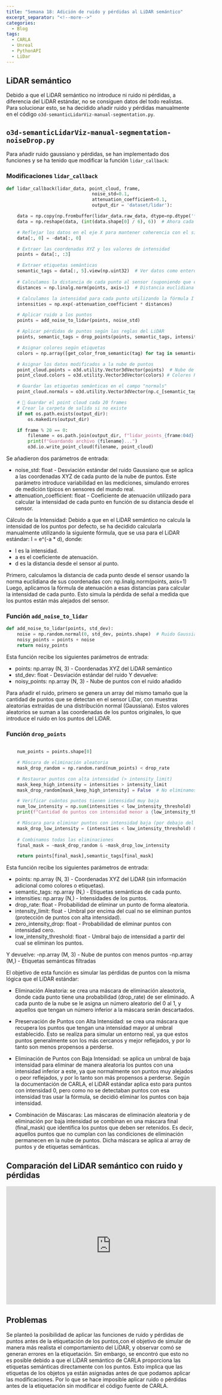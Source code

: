 ```yaml
---
title: "Semana 18: Adición de ruido y pérdidas al LiDAR semántico"
excerpt_separator: "<!--more-->"
categories:
  - Blog
tags:
  - CARLA
  - Unreal
  - PythonAPI
  - LiDar
---
```


## LiDAR semántico
Debido a que el LiDAR semántico no introduce ni ruido ni pérdidas, a diferencia del LiDAR estándar, no se consiguen datos del todo realistas. Para solucionar esto, se ha decidido añadir ruido y pérdidas manualmente en el código `o3d-semanticLidarViz-manual-segmentation.py`.

## `o3d-semanticLidarViz-manual-segmentation-noiseDrop.py`
Para añadir ruido gaussiano y pérdidas, se han implementado dos funciones y se ha tenido que modificar la función `lidar_callback`:

### Modificaciones `lidar_callback`
```python
def lidar_callback(lidar_data, point_cloud, frame, 
                                noise_std=0.1, 
                                attenuation_coefficient=0.1, 
                                output_dir = 'dataset/lidar'):

    data = np.copy(np.frombuffer(lidar_data.raw_data, dtype=np.dtype('f4')))
    data = np.reshape(data, (int(data.shape[0] / 6), 6))  # Ahora cada fila tiene 6 valores

    # Reflejar los datos en el eje X para mantener coherencia con el sistema de coordenadas de CARLA
    data[:, 0] = -data[:, 0]

    # Extraer las coordenadas XYZ y los valores de intensidad
    points = data[:, :3]

    # Extraer etiquetas semánticas
    semantic_tags = data[:, 5].view(np.uint32)  # Ver datos como enteros
    
    # Calculamos la distancia de cada punto al sensor (suponiendo que el sensor está en el origen)
    distances = np.linalg.norm(points, axis=1)  # Distancia euclidiana

    # Calculamos la intensidad para cada punto utilizando la fórmula I = e^(-a * d)
    intensities = np.exp(-attenuation_coefficient * distances)

    # Aplicar ruido a los puntos
    points = add_noise_to_lidar(points, noise_std)

    # Aplicar pérdidas de puntos según las reglas del LiDAR
    points, semantic_tags = drop_points(points, semantic_tags, intensities)

    # Asignar colores según etiquetas
    colors = np.array([get_color_from_semantic(tag) for tag in semantic_tags]) / 255.0  # Normalizar a [0,1]

    # Asignar los datos modificados a la nube de puntos
    point_cloud.points = o3d.utility.Vector3dVector(points)  # Nube de puntos (Nx3).
    point_cloud.colors = o3d.utility.Vector3dVector(colors) # Colores RGB normalizados (Nx3)

    # Guardar las etiquetas semánticas en el campo "normals"
    point_cloud.normals = o3d.utility.Vector3dVector(np.c_[semantic_tags, semantic_tags, semantic_tags])

    # 📂 Guardar el point cloud cada 20 frames
    # Crear la carpeta de salida si no existe
    if not os.path.exists(output_dir):
        os.makedirs(output_dir)

    if frame % 20 == 0:
        filename = os.path.join(output_dir, f"lidar_points_{frame:04d}.ply")
        print(f"Guardando archivo {filename}...")
        o3d.io.write_point_cloud(filename, point_cloud)
```
Se añadieron dos parámetros de entrada:
- noise_std: float - Desviación estándar del ruido Gaussiano que se aplica a las coordenadas XYZ de cada punto de la nube de puntos. Este parámetro introduce variabilidad en las mediciones, simulando errores de medición típicos en sensores del mundo real.
- attenuation_coefficient: float - Coeficiente de atenuación utilizado para calcular la intensidad de cada punto en función de su distancia desde el sensor.

Cálculo de la Intensidad:
Debido a que en el LiDAR semántico no calcula la intensidad de los puntos por defecto,  se ha decidido calcularla manualmente utilizando la siguiente fórmula, que se usa para el LiDAR estándar: I = e^(-a * d), donde:
- I es la intensidad.
- a es el coeficiente de atenuación.
- d es la distancia desde el sensor al punto.

Primero, calculamos la distancia de cada punto desde el sensor usando la norma euclidiana de sus coordenadas con: np.linalg.norm(points, axis=1)
Luego, aplicamos la fórmula de atenuación a esas distancias para calcular la intensidad de cada punto. Esto simula la pérdida de señal a medida que los puntos están más alejados del sensor.

### Función `add_noise_to_lidar`
```python
def add_noise_to_lidar(points, std_dev):
    noise = np.random.normal(0, std_dev, points.shape)  # Ruido Gaussiano
    noisy_points = points + noise
    return noisy_points
```

Esta función recibe los siguientes parámetros de entrada:
- points: np.array (N, 3) - Coordenadas XYZ del LiDAR semántico
- std_dev: float - Desviación estándar del ruido
Y devuelve:
- noisy_points: np.array (N, 3) - Nube de puntos con el ruido añadido

Para añadir el ruido, primero se genera un array del mismo tamaño que la cantidad de puntos que se detectan en el sensor LiDar, con muestras aleatorias extraídas de una distribución normal (Gaussiana). Estos valores aleatorios se suman a las coordenadas de los puntos originales, lo que introduce el ruido en los puntos del LiDAR.

### Función `drop_points`
```python

    num_points = points.shape[0]

    # Máscara de eliminación aleatoria
    mask_drop_random = np.random.rand(num_points) < drop_rate

    # Restaurar puntos con alta intensidad (> intensity_limit)
    mask_keep_high_intensity = intensities > intensity_limit
    mask_drop_random[mask_keep_high_intensity] = False  # No eliminamos estos puntos

    # Verificar cuántos puntos tienen intensidad muy baja
    num_low_intensity = np.sum(intensities < low_intensity_threshold)
    print(f"Cantidad de puntos con intensidad menor a {low_intensity_threshold}: {num_low_intensity}")

    # Máscara para eliminar puntos con intensidad baja (por debajo del umbral)
    mask_drop_low_intensity = (intensities < low_intensity_threshold) & (np.random.rand(num_points) < zero_intensity_drop)
    
    # Combinamos todas las eliminaciones
    final_mask = ~mask_drop_random & ~mask_drop_low_intensity

    return points[final_mask],semantic_tags[final_mask]

```
Esta función recibe los siguientes parámetros de entrada:
- points: np.array (N, 3) - Coordenadas XYZ del LiDAR (sin información adicional como colores o etiquetas).
- semantic_tags: np.array (N,) - Etiquetas semánticas de cada punto.
- intensities: np.array (N,) - Intensidades de los puntos.
- drop_rate: float - Probabilidad de eliminar un punto de forma aleatoria.
- intensity_limit: float - Umbral por encima del cual no se eliminan puntos (protección de puntos con alta intensidad).
- zero_intensity_drop: float - Probabilidad de eliminar puntos con intensidad cero.
- low_intensity_threshold: float - Umbral bajo de intensidad a partir del cual se eliminan los puntos.

Y devuelve:
-np.array (M, 3) - Nube de puntos con menos puntos
-np.array (M,) - Etiquetas semánticas filtradas


El objetivo de esta función es simular las pérdidas de puntos con la misma lógica que el LiDAR estándar:

- Eliminación Aleatoria: se crea una máscara de eliminación aleaotoria, donde cada punto tiene una probabilidad (drop_rate) de ser eliminado. A cada punto de la nube se le asigna un número aleatorio del 0 al 1, y aquellos que tengan un número inferior a la máscara serán descartados.

- Preservación de Puntos con Alta Intensidad: se crea una máscara que recupera los puntos que tengan una intensidad mayor al umbral establecido. Esto se realiza para simular un entorno real, ya que estos puntos generalmente son los más cercanos y mejor reflejados, y por lo tanto son menos propensos a perderse.

- Eliminación de Puntos con Baja Intensidad: se aplica un umbral de baja intensidad para eliminar de manera aleatoria los puntos con una intensidad inferior a este, ya que normalmente son puntos muy alejados o peor reflejados, y por lo tanto son más propensos a perderse. Según la documentación de CARLA, el LiDAR estándar aplica esto para puntos con intensidad 0, pero como no se detectaban puntos con esa intensidad tras usar la fórmula, se decidió eliminar los puntos con baja intensidad.

- Combinación de Máscaras: Las máscaras de eliminación aleatoria y de eliminación por baja intensidad se combinan en una máscara final (final_mask) que identifica los puntos que deben ser retenidos. Es decir, aquellos puntos que no cumplan con las condiciones de eliminación permanecen en la nube de puntos. Dicha máscara se aplica al array de puntos y de etiquetas semánticas.

## Comparación del LiDAR semántico con ruido y pérdidas
<iframe width="560" height="315" src="https://www.youtube.com/embed/145TTJrAU-Y?si=-9JUsJbENrNOI48M" title="YouTube video player" frameborder="0" allow="accelerometer; autoplay; clipboard-write; encrypted-media; gyroscope; picture-in-picture; web-share" referrerpolicy="strict-origin-when-cross-origin" allowfullscreen></iframe>

## Problemas
Se planteó la posibilidad de aplicar las funciones de ruido y pérdidas de puntos antes de la etiquetación de los puntos,con el objetivo de simular de manera más realista el comportamiento del LiDAR, y observar comó se generan errores en la etiquetación. Sin embargo, se encontró que esto no es posible debido a que el LiDAR semántico de CARLA proporciona las etiquetas semánticas directamente con los puntos. Esto implica que las etiquetas de los objetos ya están asignadas antes de que podamos aplicar las modificaciones. Por lo que se hace imposible aplicar ruido o pérdidas antes de la etiquetación sin modificar el código fuente de CARLA.
